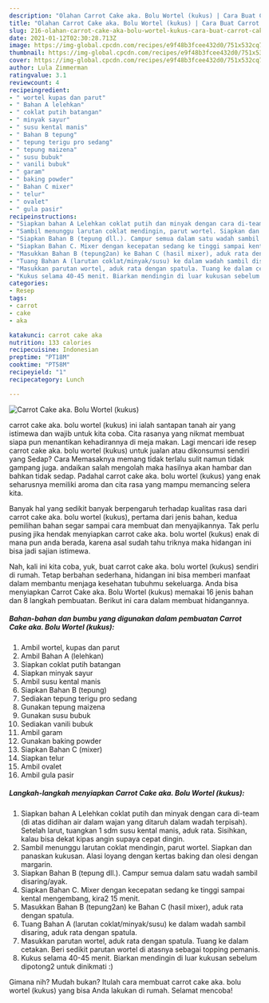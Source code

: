 ```yaml
---
description: "Olahan Carrot Cake aka. Bolu Wortel (kukus) | Cara Buat Carrot Cake aka. Bolu Wortel (kukus) Yang Enak Dan Lezat"
title: "Olahan Carrot Cake aka. Bolu Wortel (kukus) | Cara Buat Carrot Cake aka. Bolu Wortel (kukus) Yang Enak Dan Lezat"
slug: 216-olahan-carrot-cake-aka-bolu-wortel-kukus-cara-buat-carrot-cake-aka-bolu-wortel-kukus-yang-enak-dan-lezat
date: 2021-01-12T02:30:28.713Z
image: https://img-global.cpcdn.com/recipes/e9f48b3fcee432d0/751x532cq70/carrot-cake-aka-bolu-wortel-kukus-foto-resep-utama.jpg
thumbnail: https://img-global.cpcdn.com/recipes/e9f48b3fcee432d0/751x532cq70/carrot-cake-aka-bolu-wortel-kukus-foto-resep-utama.jpg
cover: https://img-global.cpcdn.com/recipes/e9f48b3fcee432d0/751x532cq70/carrot-cake-aka-bolu-wortel-kukus-foto-resep-utama.jpg
author: Lula Zimmerman
ratingvalue: 3.1
reviewcount: 4
recipeingredient:
- " wortel kupas dan parut"
- " Bahan A lelehkan"
- " coklat putih batangan"
- " minyak sayur"
- " susu kental manis"
- " Bahan B tepung"
- " tepung terigu pro sedang"
- " tepung maizena"
- " susu bubuk"
- " vanili bubuk"
- " garam"
- " baking powder"
- " Bahan C mixer"
- " telur"
- " ovalet"
- " gula pasir"
recipeinstructions:
- "Siapkan bahan A Lelehkan coklat putih dan minyak dengan cara di-team (di atas didihan air dalam wajan yang ditaruh dalam wadah terpisah). Setelah larut, tuangkan 1 sdm susu kental manis, aduk rata. Sisihkan, kalau bisa dekat kipas angin supaya cepat dingin."
- "Sambil menunggu larutan coklat mendingin, parut wortel. Siapkan dan panaskan kukusan. Alasi loyang dengan kertas baking dan olesi dengan margarin."
- "Siapkan Bahan B (tepung dll.). Campur semua dalam satu wadah sambil disaring/ayak."
- "Siapkan Bahan C. Mixer dengan kecepatan sedang ke tinggi sampai kental mengembang, kira2 15 menit."
- "Masukkan Bahan B (tepung2an) ke Bahan C (hasil mixer), aduk rata dengan spatula."
- "Tuang Bahan A (larutan coklat/minyak/susu) ke dalam wadah sambil disaring, aduk rata dengan spatula."
- "Masukkan parutan wortel, aduk rata dengan spatula. Tuang ke dalam cetakan. Beri sedikit parutan wortel di atasnya sebagai topping pemanis."
- "Kukus selama 40-45 menit. Biarkan mendingin di luar kukusan sebelum dipotong2 untuk dinikmati :)"
categories:
- Resep
tags:
- carrot
- cake
- aka

katakunci: carrot cake aka 
nutrition: 133 calories
recipecuisine: Indonesian
preptime: "PT18M"
cooktime: "PT58M"
recipeyield: "1"
recipecategory: Lunch

---
```



![Carrot Cake aka. Bolu Wortel (kukus)](https://img-global.cpcdn.com/recipes/e9f48b3fcee432d0/751x532cq70/carrot-cake-aka-bolu-wortel-kukus-foto-resep-utama.jpg)


carrot cake aka. bolu wortel (kukus) ini ialah santapan tanah air yang istimewa dan wajib untuk kita coba. Cita rasanya yang nikmat membuat siapa pun menantikan kehadirannya di meja makan.
Lagi mencari ide resep carrot cake aka. bolu wortel (kukus) untuk jualan atau dikonsumsi sendiri yang Sedap? Cara Memasaknya memang tidak terlalu sulit namun tidak gampang juga. andaikan salah mengolah maka hasilnya akan hambar dan bahkan tidak sedap. Padahal carrot cake aka. bolu wortel (kukus) yang enak seharusnya memiliki aroma dan cita rasa yang mampu memancing selera kita.



Banyak hal yang sedikit banyak berpengaruh terhadap kualitas rasa dari carrot cake aka. bolu wortel (kukus), pertama dari jenis bahan, kedua pemilihan bahan segar sampai cara membuat dan menyajikannya. Tak perlu pusing jika hendak menyiapkan carrot cake aka. bolu wortel (kukus) enak di mana pun anda berada, karena asal sudah tahu triknya maka hidangan ini bisa jadi sajian istimewa.


Nah, kali ini kita coba, yuk, buat carrot cake aka. bolu wortel (kukus) sendiri di rumah. Tetap berbahan sederhana, hidangan ini bisa memberi manfaat dalam membantu menjaga kesehatan tubuhmu sekeluarga. Anda bisa menyiapkan Carrot Cake aka. Bolu Wortel (kukus) memakai 16 jenis bahan dan 8 langkah pembuatan. Berikut ini cara dalam membuat hidangannya.

<!--inarticleads1-->

##### Bahan-bahan dan bumbu yang digunakan dalam pembuatan Carrot Cake aka. Bolu Wortel (kukus):

1. Ambil  wortel, kupas dan parut
1. Ambil  Bahan A (lelehkan)
1. Siapkan  coklat putih batangan
1. Siapkan  minyak sayur
1. Ambil  susu kental manis
1. Siapkan  Bahan B (tepung)
1. Sediakan  tepung terigu pro sedang
1. Gunakan  tepung maizena
1. Gunakan  susu bubuk
1. Sediakan  vanili bubuk
1. Ambil  garam
1. Gunakan  baking powder
1. Siapkan  Bahan C (mixer)
1. Siapkan  telur
1. Ambil  ovalet
1. Ambil  gula pasir




<!--inarticleads2-->

##### Langkah-langkah menyiapkan Carrot Cake aka. Bolu Wortel (kukus):

1. Siapkan bahan A Lelehkan coklat putih dan minyak dengan cara di-team (di atas didihan air dalam wajan yang ditaruh dalam wadah terpisah). Setelah larut, tuangkan 1 sdm susu kental manis, aduk rata. Sisihkan, kalau bisa dekat kipas angin supaya cepat dingin.
1. Sambil menunggu larutan coklat mendingin, parut wortel. Siapkan dan panaskan kukusan. Alasi loyang dengan kertas baking dan olesi dengan margarin.
1. Siapkan Bahan B (tepung dll.). Campur semua dalam satu wadah sambil disaring/ayak.
1. Siapkan Bahan C. Mixer dengan kecepatan sedang ke tinggi sampai kental mengembang, kira2 15 menit.
1. Masukkan Bahan B (tepung2an) ke Bahan C (hasil mixer), aduk rata dengan spatula.
1. Tuang Bahan A (larutan coklat/minyak/susu) ke dalam wadah sambil disaring, aduk rata dengan spatula.
1. Masukkan parutan wortel, aduk rata dengan spatula. Tuang ke dalam cetakan. Beri sedikit parutan wortel di atasnya sebagai topping pemanis.
1. Kukus selama 40-45 menit. Biarkan mendingin di luar kukusan sebelum dipotong2 untuk dinikmati :)




Gimana nih? Mudah bukan? Itulah cara membuat carrot cake aka. bolu wortel (kukus) yang bisa Anda lakukan di rumah. Selamat mencoba!
